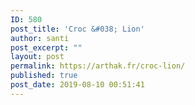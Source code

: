 ```yaml
---
ID: 580
post_title: 'Croc &#038; Lion'
author: santi
post_excerpt: ""
layout: post
permalink: https://arthak.fr/croc-lion/
published: true
post_date: 2019-08-10 00:51:41
---
```

<!-- wp:image {"id":581} -->
<figure class="wp-block-image"><img src="https://arthak.fr/wp-content/uploads/2019/08/40370430_1923174321311242_6251759494183780352_o.jpg" alt="" class="wp-image-581"/></figure>
<!-- /wp:image -->

<!-- wp:image {"id":582} -->
<figure class="wp-block-image"><img src="https://arthak.fr/wp-content/uploads/2019/08/40262261_1923647401263934_8298386688619577344_o.jpg" alt="" class="wp-image-582"/></figure>
<!-- /wp:image -->

<!-- wp:image {"id":164} -->
<figure class="wp-block-image"><img src="https://arthak.fr/wp-content/uploads/2018/11/04-sortilege-1024x1024.jpg" alt="" class="wp-image-164"/></figure>
<!-- /wp:image -->